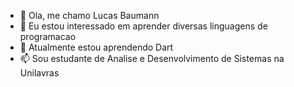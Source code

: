 - 👋 Ola, me chamo Lucas Baumann
- 👀 Eu estou interessado em aprender diversas linguagens de programacao
- 🌱 Atualmente estou aprendendo Dart
- 📫 Sou estudante de Analise e Desenvolvimento de Sistemas na Unilavras

<!---
Lucas-Baumann/Lucas-Baumann is a ✨ special ✨ repository because its `README.md` (this file) appears on your GitHub profile.
You can click the Preview link to take a look at your changes.
--->
